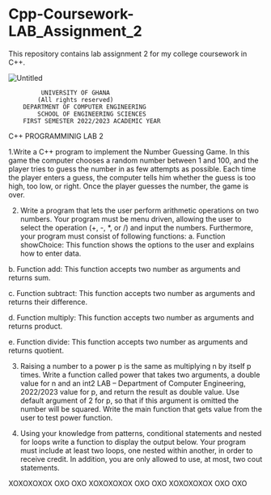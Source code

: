 # Cpp-Coursework-LAB_Assignment_2
This repository contains lab assignment 2 for my college coursework in C++.

![Untitled](https://user-images.githubusercontent.com/102630199/226629056-f37207b4-1b47-48d3-8413-a17254a91ccb.png)
  
             UNIVERSITY OF GHANA
            (All rights reserved)
        DEPARTMENT OF COMPUTER ENGINEERING
            SCHOOL OF ENGINEERING SCIENCES
        FIRST SEMESTER 2022/2023 ACADEMIC YEAR
C++ PROGRAMMINIG
LAB 2

1.Write a C++ program to implement the Number Guessing Game. In this game the
computer chooses a random number between 1 and 100, and the player tries to
guess the number in as few attempts as possible. Each time the player enters a
guess, the computer tells him whether the guess is too high, too low, or right. Once
the player guesses the number, the game is over.

2. Write a program that lets the user perform arithmetic operations on two numbers.
Your program must be menu driven, allowing the user to select the operation (+, -,
*, or /) and input the numbers. Furthermore, your program must consist of
following functions:
a. Function showChoice: This function shows the options to the user and
explains how to enter data.

b. Function add: This function accepts two number as arguments and returns sum.

c. Function subtract: This function accepts two number as arguments and returns
their difference.

d. Function multiply: This function accepts two number as arguments and returns
product.

e. Function divide: This function accepts two number as arguments and returns
quotient.

3. Raising a number to a power p is the same as multiplying n by itself p times. Write
a function called power that takes two arguments, a double value for n and an int2
LAB – Department of Computer Engineering, 2022/2023
value for p, and return the result as double value. Use default argument of 2 for p,
so that if this argument is omitted the number will be squared. Write the main
function that gets value from the user to test power function.

4. Using your knowledge from patterns, conditional statements and nested for loops
write a function to display the output below. Your program must include at least
two loops, one nested within another, in order to receive credit. In addition, you
are only allowed to use, at most, two cout statements.

XOXOXOXOX
OXO
OXO
XOXOXOXOX
OXO
OXO
XOXOXOXOX
OXO
OXO
